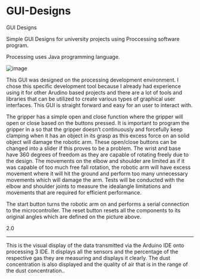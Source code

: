 # GUI-Designs
GUI Designs

Simple GUI Designs for university projects using Proccessing software program.

Processing uses Java programming language.

![image](https://user-images.githubusercontent.com/73975745/130543826-91f4dcd7-b6f0-4edc-9ebb-7b6759aac975.png)

This GUI was designed on the processing development environment. I chose this specific development tool because I already had experience using it for other Arudino based projects and there are a lot of tools and libraries that can be utilized to create various types of graphical user interfaces. This GUI is straight forward and easy for an user to interact with. 

The gripper has a simple open and close function where the gripper will open or close based on the buttons pressed. It is important to program the gripper in a so that the gripper doesn’t continuously and forcefully keep clamping when it has an object in its grasp as this excess force on an solid object will damage the robotic arm. These open/close buttons can be changed into a slider if this proves to be a problem. The wrist and base have 360 degrees of freedom as they are capable of rotating freely due to the design. The movements on the elbow and shoulder are limited as if it was capable of too much free fall rotation, the robotic arm will have excess movement where it will hit the ground and perform too many unnecessary movements which will damage the arm. Tests will be conducted with the elbow and shoulder joints to measure the idealangle limitations and movements that are required for efficient performance.

The start button turns the robotic arm on and performs a serial connection to the microcontroller. The reset button resets all the components to its original angles which are defined on the picture above.

2.0

****

This is the visual display of the data transmitted via the Arduino IDE onto processing 3 IDE. It displays all the sensors and the percentage of the respective gas they are measuring and displays it clearly.  The dust concentration is also displayed and the quality of air that is in the range of the dust concentration.. 
